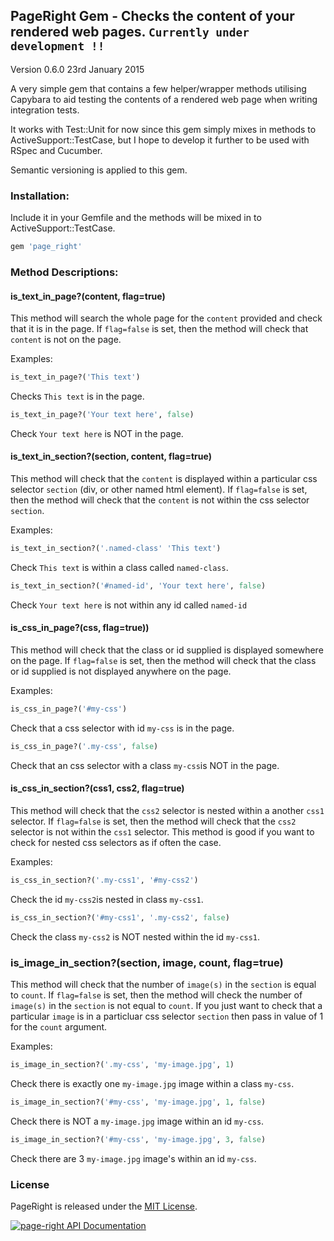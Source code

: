 ## PageRight Gem - Checks the content of your rendered web pages. `Currently under development !!`

Version 0.6.0 23rd January 2015

A very simple gem that contains a few helper/wrapper methods utilising Capybara to aid testing the contents of a rendered web page when writing integration tests.

It works with Test::Unit for now since this gem simply mixes in methods to ActiveSupport::TestCase, but I hope to develop it further to be used with RSpec and Cucumber.

Semantic versioning is applied to this gem.

### Installation:

Include it in your Gemfile and the methods will be mixed in to ActiveSupport::TestCase.

```ruby
gem 'page_right'
```

### Method Descriptions:

#### is_text_in_page?(content, flag=true)

This method will search the whole page for the `content` provided and check that it is in the page. If `flag=false` is set, then the method will check that `content` is not on the page.

Examples:

```ruby
is_text_in_page?('This text')
```

Checks `This text` is in the page.

```ruby
is_text_in_page?('Your text here', false)
```

Check `Your text here` is NOT in the page.

#### is_text_in_section?(section, content, flag=true)

This method will check that the `content` is displayed within a particular css selector `section` (div, or other named html element). If `flag=false` is set, then the method will check that the `content` is not within the css selector `section`.

Examples:

```ruby
is_text_in_section?('.named-class' 'This text')
```

Check `This text` is within a class called `named-class`.

```ruby
is_text_in_section?('#named-id', 'Your text here', false)
```

Check `Your text here` is not within any id called `named-id`

#### is_css_in_page?(css, flag=true))

This method will check that the class or id supplied is displayed somewhere on the page. If `flag=false` is set, then the method will check that the class or id supplied is not displayed anywhere on the page.

Examples:

```ruby
is_css_in_page?('#my-css')
```

Check that a css selector with id `my-css` is in the page.

```ruby 
is_css_in_page?('.my-css', false)
```
Check that an css selector with a class `my-css`is NOT in the page.

#### is_css_in_section?(css1, css2, flag=true)

This method will check that the `css2` selector is nested within a another `css1` selector. If `flag=false` is set, then the method will check that the `css2` selector is not within the `css1` selector. This method is good if you want to check for nested css selectors as if often the case.

Examples:

```ruby
is_css_in_section?('.my-css1', '#my-css2')
```

Check the id `my-css2`is nested in class `my-css1`.

```ruby
is_css_in_section?('#my-css1', '.my-css2', false)
```

Check the class `my-css2` is NOT nested within the id `my-css1`.

### is_image_in_section?(section, image, count, flag=true)

This method will check that the number of `image(s)` in the `section` is equal to `count`. If `flag=false` is set, then the method will check the number of `image(s)` in the `section` is not equal to `count`. If you just want to check that a particular `image` is in a particluar css selector `section` then pass in value of 1 for the `count` argument.

Examples:

```ruby
is_image_in_section?('.my-css', 'my-image.jpg', 1)
```

Check there is exactly one `my-image.jpg` image within a class `my-css`.

```ruby
is_image_in_section?('#my-css', 'my-image.jpg', 1, false)
```

Check there is NOT a `my-image.jpg` image within an id `my-css`.

```ruby
is_image_in_section?('#my-css', 'my-image.jpg', 3, false)
```

Check there are  3 `my-image.jpg` image's within an id `my-css`.


### License

PageRight is released under the <a href="http://www.opensource.org/licenses/MIT" target="_blank">MIT License</a>.

<a href="https://www.omniref.com/ruby/gems/page-right"><img src="https://www.omniref.com/ruby/gems/page-right.png" alt="page-right API Documentation" /></a>